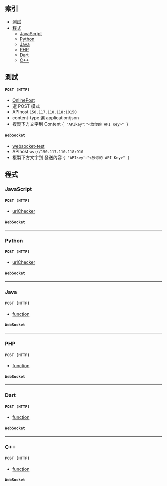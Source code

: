## 索引
- [測試](#測試)
- [程式](#程式)
  - [JavaScript](#JavaScript)
  - [Python](#Python)
  - [Java](#Java)
  - [PHP](#PHP)
  - [Dart](#Dart)
  - [C++](#C)

## 測試
#### `POST (HTTP)`
- [OnlinePost](https://reqbin.com/)
- 選 POST 模式
- APIhost 
`150.117.110.118:10150`
- content-type 選 application/json
- 複製下方文字到 Content
`
{
"APIkey":"<放你的 API Key>"
}
`
#### `WebSocket`
- [websocket-test](http://www.websocket-test.com/)
- APIhost
`ws://150.117.110.118:910`
- 複製下方文字到 發送內容
`
{
"APIkey":"<放你的 API Key>"
}
`

## 程式
### JavaScript
#### `POST (HTTP)`
- [urlChecker](https://github.com/ExpTechTW/API/blob/%E4%B8%BB%E8%A6%81%E7%9A%84-(main)/Example/HTTP_POST/urlChecker.js)
#### `WebSocket`
-----
### Python
#### `POST (HTTP)`
- [urlChecker](https://github.com/ExpTechTW/API/blob/%E4%B8%BB%E8%A6%81%E7%9A%84-(main)/Example/HTTP_POST/urlChecker.py)
#### `WebSocket`
-----
### Java
#### `POST (HTTP)`
- [function](https://github.com/ExpTechTW/API/blob/%E4%B8%BB%E8%A6%81%E7%9A%84-(main)/Example/HTTP_POST/function.java)
#### `WebSocket`
-----
### PHP
#### `POST (HTTP)`
- [function](https://github.com/ExpTechTW/API/blob/%E4%B8%BB%E8%A6%81%E7%9A%84-(main)/Example/HTTP_POST/function.php)
#### `WebSocket`
-----
### Dart
#### `POST (HTTP)`
- [function](https://github.com/ExpTechTW/API/blob/%E4%B8%BB%E8%A6%81%E7%9A%84-(main)/Example/HTTP_POST/function.dart)
#### `WebSocket`
-----
### C++
#### `POST (HTTP)`
- [function](https://github.com/ExpTechTW/API/blob/%E4%B8%BB%E8%A6%81%E7%9A%84-(main)/Example/HTTP_POST/function.cpp)
#### `WebSocket`
